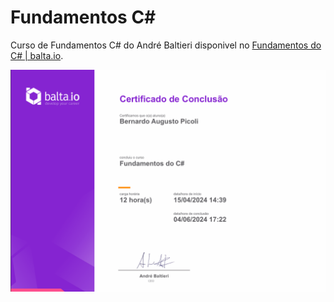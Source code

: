 # Fundamentos C#
Curso de Fundamentos C# do André Baltieri disponivel no  <a href="https://balta.io/cursos/fundamentos-csharp">Fundamentos do C# | balta.io</a>.

![Certificado](https://github.com/Picolii/Fundamentos-C-Sharp/blob/main/cert.png "Certificado")

